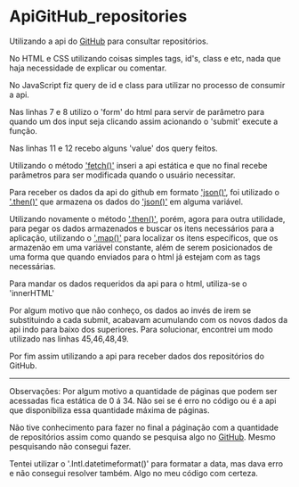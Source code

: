 # ApiGitHub_repositories
 
 Utilizando a api do <a href="https://docs.github.com/pt/search-github/searching-on-github/searching-for-repositories">GitHub</a> para consultar repositórios.

No HTML e CSS utilizando coisas simples tags, id's, class e etc, nada que haja necessidade de explicar ou comentar.

No JavaScript fiz query de id e class para utilizar no processo de consumir a api.

Nas linhas 7 e 8 utilizo o 'form' do html para servir de parâmetro para quando um dos input seja clicando assim acionando o 'submit' execute a função.

Nas linhas 11 e 12 recebo alguns 'value' dos query feitos.

Utilizando o método <a href="https://developer.mozilla.org/pt-BR/docs/Web/API/Fetch_API/Using_Fetch">'fetch()'</a> inseri a api estática e que no final recebe parâmetros para ser modificada quando o usuário necessitar.

Para receber os dados da api do github em formato <a href="https://www.w3schools.com/js/js_json.asp">'json()'</a>, foi utilizado o <a href="https://developer.mozilla.org/en-US/docs/Web/JavaScript/Reference/Global_Objects/Promise/then">'.then()'</a> que armazena os dados do <a href="https://www.w3schools.com/js/js_json.asp">'json()'</a> em alguma variável.

Utilizando novamente o método <a href="https://developer.mozilla.org/en-US/docs/Web/JavaScript/Reference/Global_Objects/Promise/then">'.then()'</a>, porém, agora para outra utilidade, para pegar os dados armazenados e buscar os itens necessários para a aplicação, utilizando o <a href="https://developer.mozilla.org/pt-BR/docs/Web/JavaScript/Reference/Global_Objects/Array/map">'.map()'</a> para localizar os itens específicos, que os armazenão em uma variável constante, além de serem posicionados de uma forma que quando enviados para o html já estejam com as tags necessárias.

Para mandar os dados requeridos da api para o html, utiliza-se o  'innerHTML'

Por algum motivo que não conheço, os dados ao invés de irem se substituindo a cada submit, acabavam acumulando com os novos dados da api indo para baixo dos superiores. Para solucionar, encontrei um modo utilizado nas linhas 45,46,48,49.

Por fim assim utilizando a api para receber dados dos repositórios do GitHub.

----------------------------------------------------------------------------------------------------
Observações:
Por algum motivo a quantidade de páginas que podem ser acessadas fica estática de 0 á 34. Não sei se é erro no código ou é a api que disponibiliza essa quantidade máxima de páginas.

Não tive conhecimento para fazer no final a páginação com a quantidade de repositórios assim como quando se pesquisa algo no <a href="https://github.com/search?q=node&ref=simplesearch">GitHub</a>. Mesmo pesquisando não consegui fazer.

Tentei utilizar o '.Intl.datetimeformat()' para formatar a data, mas dava erro e não consegui resolver também. Algo no meu código com certeza.
